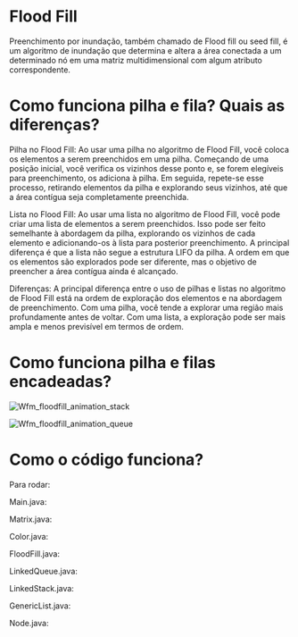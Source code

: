 # Flood Fill
Preenchimento por inundação, também chamado de Flood fill ou seed fill, é um algoritmo de inundação que determina e altera a área conectada a um determinado nó em uma matriz multidimensional com algum atributo correspondente.

# Como funciona pilha e fila? Quais as diferenças?

Pilha no Flood Fill:
Ao usar uma pilha no algoritmo de Flood Fill, você coloca os elementos a serem preenchidos em uma pilha. Começando de uma posição inicial, você verifica os vizinhos desse ponto e, se forem elegíveis para preenchimento, os adiciona à pilha. Em seguida, repete-se esse processo, retirando elementos da pilha e explorando seus vizinhos, até que a área contígua seja completamente preenchida.

Lista no Flood Fill:
Ao usar uma lista no algoritmo de Flood Fill, você pode criar uma lista de elementos a serem preenchidos. Isso pode ser feito semelhante à abordagem da pilha, explorando os vizinhos de cada elemento e adicionando-os à lista para posterior preenchimento. A principal diferença é que a lista não segue a estrutura LIFO da pilha. A ordem em que os elementos são explorados pode ser diferente, mas o objetivo de preencher a área contígua ainda é alcançado.

Diferenças:
A principal diferença entre o uso de pilhas e listas no algoritmo de Flood Fill está na ordem de exploração dos elementos e na abordagem de preenchimento. Com uma pilha, você tende a explorar uma região mais profundamente antes de voltar. Com uma lista, a exploração pode ser mais ampla e menos previsível em termos de ordem.

# Como funciona pilha e filas encadeadas?

![Wfm_floodfill_animation_stack](https://github.com/felipesphair/FloodFill/assets/107360437/26ba7d3b-0e5a-41c3-b2d5-78017a4d51fc)

![Wfm_floodfill_animation_queue](https://github.com/felipesphair/FloodFill/assets/107360437/7756f108-57d5-4f67-bb57-48b375da9e3c)

# Como o código funciona?

Para rodar:

Main.java:

Matrix.java: 

Color.java:

FloodFill.java:

LinkedQueue.java:

LinkedStack.java:

GenericList.java:

Node.java:

